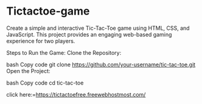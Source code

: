 # Tictactoe-game

Create a simple and interactive Tic-Tac-Toe game using HTML, CSS, and JavaScript. This project provides an engaging web-based gaming experience for two players.

Steps to Run the Game:
Clone the Repository:

bash
Copy code
git clone https://github.com/your-username/tic-tac-toe.git
Open the Project:

bash
Copy code
cd tic-tac-toe


click here:=https://tictactoefree.freewebhostmost.com/

